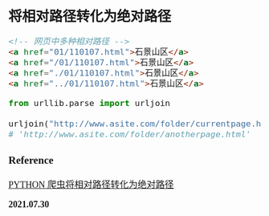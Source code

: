<font size=4 face='楷体'>

## 将相对路径转化为绝对路径

```html
<!-- 网页中多种相对路径 -->
<a href="01/110107.html">石景山区</a>
<a href="/01/110107.html">石景山区</a>
<a href="./01/110107.html">石景山区</a>
<a href="../01/110107.html">石景山区</a>
```

```python
from urllib.parse import urljoin

urljoin("http://www.asite.com/folder/currentpage.html", "anotherpage.html")
# 'http://www.asite.com/folder/anotherpage.html'
```

### Reference

[PYTHON 爬虫将相对路径转化为绝对路径](https://zhuanlan.zhihu.com/p/34135888)

**2021.07.30**
